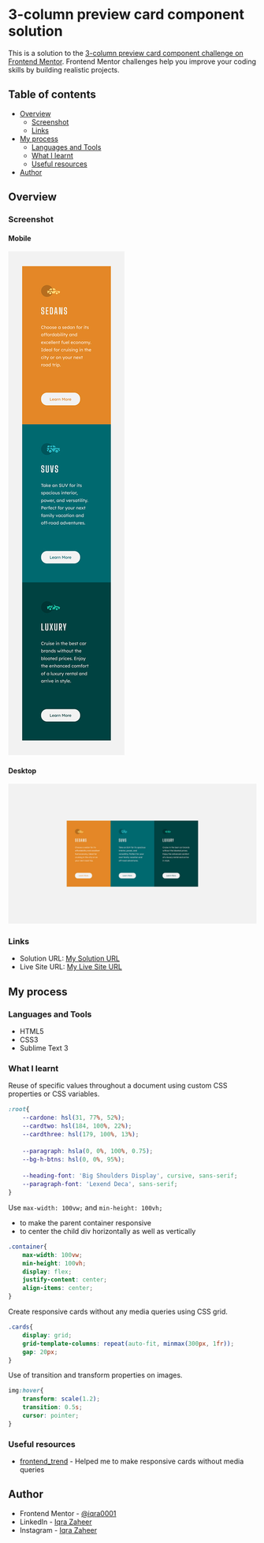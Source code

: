 # 3-column preview card component solution

This is a solution to the [3-column preview card component challenge on Frontend Mentor](https://www.frontendmentor.io/challenges/3column-preview-card-component-pH92eAR2-). Frontend Mentor challenges help you improve your coding skills by building realistic projects. 

## Table of contents

- [Overview](#overview)
  - [Screenshot](#screenshot)
  - [Links](#links)
- [My process](#my-process)
  - [Languages and Tools](#languages-and-tools)
  - [What I learnt](#what-i-learnt)
  - [Useful resources](#useful-resources)
- [Author](#author)

## Overview

### Screenshot

#### Mobile

![](./3-column-preview-mobile-screenshot-snip.jpg)

#### Desktop

![](./3-column-preview-desktop-screenshot.jpg)


### Links

- Solution URL: [My Solution URL](https://github.com/iqra0001/3-Column-Preview-Card-Component)
- Live Site URL: [My Live Site URL](https://iqra0001.github.io/3-Column-Preview-Card-Component/)

## My process

### Languages and Tools

- HTML5
- CSS3
- Sublime Text 3

### What I learnt

Reuse of specific values throughout a document using custom CSS properties or CSS variables.

```css
:root{
	--cardone: hsl(31, 77%, 52%);
	--cardtwo: hsl(184, 100%, 22%);
	--cardthree: hsl(179, 100%, 13%);

	--paragraph: hsla(0, 0%, 100%, 0.75);
	--bg-h-btns: hsl(0, 0%, 95%);

	--heading-font: 'Big Shoulders Display', cursive, sans-serif;
	--paragraph-font: 'Lexend Deca', sans-serif;
}
```

Use  ```max-width: 100vw;``` and ```min-height: 100vh;```
- to make the parent container responsive
- to center the child div horizontally as well as vertically

```css
.container{
	max-width: 100vw;
	min-height: 100vh;
	display: flex;
	justify-content: center;
	align-items: center;
}
```

Create responsive cards without any media queries using CSS grid.

```css
.cards{
	display: grid;
	grid-template-columns: repeat(auto-fit, minmax(300px, 1fr));
	gap: 20px;
}
```

Use of transition and transform properties on images.

```css
img:hover{
	transform: scale(1.2);
	transition: 0.5s;
	cursor: pointer;
}
```
### Useful resources

- [frontend_trend](https://www.instagram.com/p/CeB5XMIjPyK/) - Helped me to make responsive cards without media queries


## Author

- Frontend Mentor - [@iqra0001](https://www.frontendmentor.io/profile/iqra0001)
- LinkedIn - [Iqra Zaheer](https://www.linkedin.com/in/iqra-zaheer-45bb42231/)
- Instagram - [Iqra Zaheer](https://www.instagram.com/iqraaa0001/)
